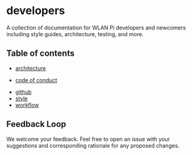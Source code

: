 # developers

A collection of documentation for WLAN Pi developers and newcomers including style guides, architecture, testing, and more.

## Table of contents

* [architecture](architecture)
- [code of conduct](CODE_OF_CONDUCT.md)
* [github](github)
* [style](style)
* [workflow](workflow)

## Feedback Loop

We welcome your feedback. Feel free to open an issue with your suggestions and corresponding rationale for any proposed changes.
